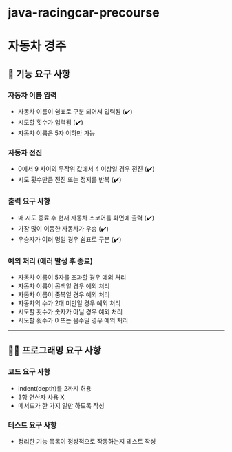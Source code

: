 # java-racingcar-precourse
# 자동차 경주
## 🧰 기능 요구 사항

### 자동차 이름 입력
- 자동차 이름이 쉼표로 구분 되어서 입력됨 (✔️)
- 시도할 횟수가 입력됨 (✔️)
- 자동차 이름은 5자 이하만 가능

### 자동차 전진
- 0에서 9 사이의 무작위 값에서 4 이상일 경우 전진 (✔️)
- 시도 횟수만큼 전진 또는 정지를 반복 (✔️)

### 출력 요구 사항
- 매 시도 종료 후 현재 자동차 스코어를 화면에 출력 (✔️)
- 가장 많이 이동한 자동차가 우승 (✔️)
- 우승자가 여러 명일 경우 쉼표로 구분 (✔️)

### 예외 처리 (에러 발생 후 종료)
- 자동차 이름이 5자를 초과할 경우 예외 처리
- 자동차 이름이 공백일 경우 예외 처리
- 자동차 이름이 중복일 경우 예외 처리
- 자동차의 수가 2대 미만일 경우 예외 처리
- 시도할 횟수가 숫자가 아닐 경우 예외 처리
- 시도할 횟수가 0 또는 음수일 경우 예외 처리

---
## 👨‍💻 프로그래밍 요구 사항
### 코드 요구 사항
- indent(depth)를 2까지 허용
- 3항 연산자 사용 X
- 메서드가 한 가지 일만 하도록 작성

### 테스트 요구 사항
- 정리한 기능 목록이 정상적으로 작동하는지 테스트 작성
